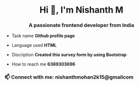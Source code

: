 <h1 align="center">Hi 👋, I'm Nishanth M</h1>
<h3 align="center">A passionate frontend developer from India</h3>

-  Task name **Github profile page**
-  Language used **HTML**
-  Discription **Created this survey form by using Bootstrap**

-  How to reach me **6369303696**

<h3 align="left">📫 Connect with me: nishanthmohan2k15@gmailcom</h3>
<p align="left">
</p>

